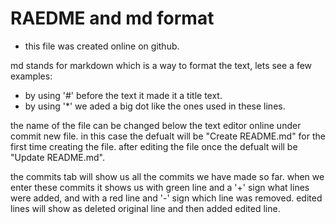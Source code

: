 # RAEDME and md format

* this file was created online on github.

md stands for markdown which is a way to format the text, lets see a few examples:
* by using '#' before the text it made it a title text.
* by using '*' we aded a big dot like the ones used in these lines.

the name of the file can be changed below the text editor online under commit new file.
in this case the defualt will be "Create README.md" for the first time creating the file.
after editing the file once the defualt will be "Update README.md".

the commits tab will show us all the commits we have made so far.
when we enter these commits it shows us with green line and a '+' sign what lines were added,
and with a red line and '-' sign which line was removed. 
edited lines will show as deleted original line and then added edited line.
